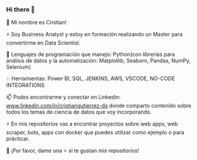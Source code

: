 ### Hi there 👋

👋 Mi nombre es Cristian!


⚡ Soy Business Analyst y estoy en formación realizando un Master para convertirme en Data Scientist.

🌱 Lenguajes de programación que manejo: Python(con librerías para análisis de datos y la automatización: Matplotlib, Seaborn, Pandas, NumPy, Selenium)

💡 Herramientas: Power BI, SQL, JENKINS, AWS, VSCODE, NO-CODE INTEGRATIONS 

📫 Podes encontrarme y conectar en Linkedin: www.linkedin.com/in/cristiangutierrez-ds donde comparto contenido sobre todos los temas de ciencia de datos que voy incorporando.

⚡ En mis repositorios vas a encontrar proyectos sobre web apps, web scraper, bots, apps con docker que puedes utilizar como ejemplo o para prácticar.

👏 ¡Por favor, dame una ⭐️ si te gustan mis repositorios!


